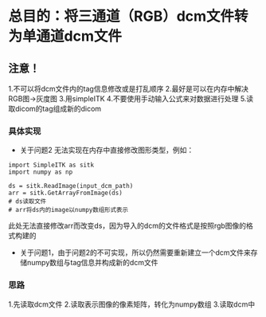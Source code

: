 
# 总目的：将三通道（RGB）dcm文件转为单通道dcm文件
## 注意！
1.不可以将dcm文件内的tag信息修改或是打乱顺序
2.最好是可以在内存中解决RGB图->灰度图
3.用simpleITK
4.不要使用手动输入公式来对数据进行处理
5.读取dicom的tag组成新的dicom


### 具体实现

 - 关于问题2
无法实现在内存中直接修改图形类型，例如：
```
import SimpleITK as sitk
import numpy as np

ds = sitk.ReadImage(input_dcm_path)
arr = sitk.GetArrayFromImage(ds)
# ds读取文件
# arr将ds内的image以numpy数组形式表示
```
此处无法直接修改arr而改变ds，因为导入的dcm的文件格式是按照rgb图像的格式构建的
- 关于问题1，由于问题2的不可实现，所以仍然需要重新建立一个dcm文件来存储numpy数组与tag信息并构成新的dcm文件

### 思路
1.先读取dcm文件
2.读取表示图像的像素矩阵，转化为numpy数组
3.读取dcm中
<!--stackedit_data:
eyJoaXN0b3J5IjpbMTQ3MDI3NzUxLC00NjQ4OTQyNzksMTQxNz
M0ODk1LDIwNzI1MDM0OTcsLTY3NTQ1Nzk4OCwtMTU0ODM4NzI2
LDIwNDAyOTc2MjJdfQ==
-->